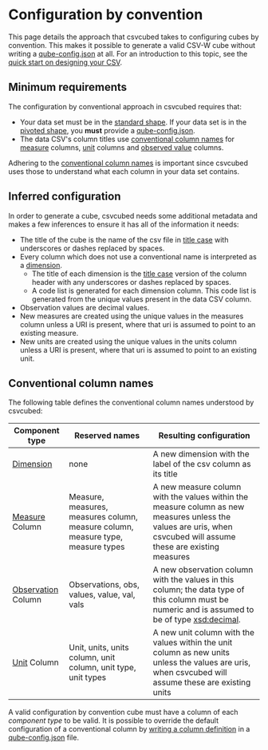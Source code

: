 # Configuration by convention

This page details the approach that csvcubed takes to configuring cubes by convention. This makes it possible to generate a valid CSV-W cube without writing a [qube-config.json](./qube-config.md) at all. For an introduction to this topic, see the [quick start on designing your CSV](../../quick-start/designing-csv.md).

## Minimum requirements

The configuration by conventional approach in csvcubed requires that:

* Your data set must be in the [standard shape](../shape-data/standard-shape.md). If your data set is in the [pivoted shape](../shape-data/pivoted-shape.md), you **must** provide a [qube-config.json](./qube-config.md).
* The data CSV's column titles use [conventional column names](#conventional-column-names) for [measure](../../glossary/index.md#measure) columns, [unit](../../glossary/index.md#unit) columns and [observed value](../../glossary/index.md#observation-observed-value) columns.

Adhering to the [conventional column names](#conventional-column-names) is important since csvcubed uses those to understand what each column in your data set contains.

## Inferred configuration

In order to generate a cube, csvcubed needs some additional metadata and makes a few inferences to ensure it has all of the information it needs:

* The title of the cube is the name of the csv file in [title case](https://en.wikipedia.org/wiki/Title_case) with underscores or dashes replaced by spaces.
* Every column which does not use a conventional name is interpreted as a [dimension](../../glossary/index.md#dimension).
    * The title of each dimension is the [title case](https://en.wikipedia.org/wiki/Title_case) version of the column header with any underscores or dashes replaced by spaces.
    * A code list is generated for each dimension column. This code list is generated from the unique values present in the data CSV column.
* Observation values are decimal values.
* New measures are created using the unique values in the measures column unless a URI is present, where that uri is assumed to point to an existing measure.
* New units are created using the unique values in the units column unless a URI is present, where that uri is assumed to point to an existing unit.

## Conventional column names

The following table defines the conventional column names understood by csvcubed:

| Component type                                                           | Reserved names                                                                  | Resulting configuration                                                                                                                                                                         |
|--------------------------------------------------------------------------|---------------------------------------------------------------------------------|-------------------------------------------------------------------------------------------------------------------------------------------------------------------------------------------------|
| [Dimension](../../glossary/index.md#dimension)                           | none                                                                            | A new dimension with the label of the csv column as its title                                                                                                                                   |
| [Measure](../../glossary/index.md#measure) Column                        | Measure, measures, measures column, measure column, measure type, measure types | A new measure column with the values within the measure column as new measures unless the values are uris, when csvcubed will assume these are existing measures                                |
| [Observation](../../glossary/index.md#observation-observed-value) Column | Observations, obs, values, value, val, vals                                     | A new observation column with the values in this column; the data type of this column must be numeric and is assumed to be of type [xsd:decimal](https://www.w3.org/TR/xmlschema11-2/#decimal). |
| [Unit](../../glossary/index.md#unit) Column                              | Unit, units, units column, unit column, unit type, unit types                   | A new unit column with the values within the unit column as new units unless the values are uris, when csvcubed will assume these are existing units                                            |

A valid configuration by convention cube must have a column of each *component type* to be valid. It is possible to override the default configuration of a conventional column by [writing a column definition](qube-config.md#column-definitions) in a [qube-config.json](qube-config.md) file.
